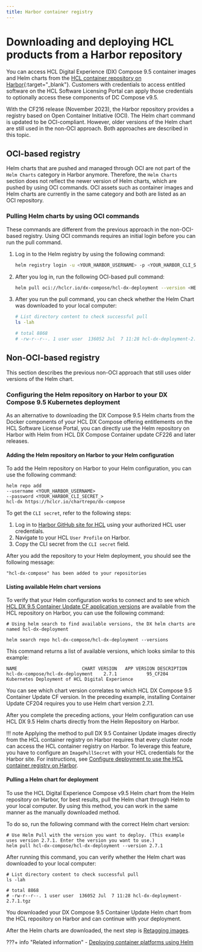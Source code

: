```yaml
---
title: Harbor container registry
---
```


# Downloading and deploying HCL products from a Harbor repository

You can access HCL Digital Experience (DX) Compose 9.5 container images and Helm charts from the [HCL container repository on Harbor](https://hclcr.io/){:target="_blank"}. Customers with credentials to access entitled software on the HCL Software Licensing Portal can apply those credentials to optionally access these components of DC Compose v9.5. 

With the CF216 release (November 2023), the Harbor repository provides a registry based on Open Container Initiative (OCI). The Helm chart command is updated to be OCI-compliant. However, older versions of the Helm chart are still used in the non-OCI approach. Both approaches are described in this topic. 

## OCI-based registry

Helm charts that are pushed and managed through OCI are not part of the `Helm Charts` category in Harbor anymore. Therefore, the `Helm Charts` section does not reflect the newer version of Helm charts, which are pushed by using OCI commands. OCI assets such as container images and Helm charts are currently in the same category and both are listed as an OCI repository.

### Pulling Helm charts by using OCI commands

These commands are different from the previous approach in the non-OCI-based registry. Using OCI commands requires an initial login before you can run the pull command.


1. Log in to the Helm registry by using the following command: 

    ```sh
    helm registry login -u <YOUR_HARBOR_USERNAME> -p <YOUR_HARBOR_CLI_SECRET_> https://hclcr.io/
    ```

2. After you log in, run the following OCI-based pull command:

    ```sh
    helm pull oci://hclcr.io/dx-compose/hcl-dx-deployment --version <HELM_CHART_VERSION_NUMBER>
    ```

3. After you run the pull command, you can check whether the Helm Chart was downloaded to your local computer:

    ```sh
    # List directory content to check successful pull
    ls -lah 

    # total 8868
    # -rw-r--r--. 1 user user  136052 Jul  7 11:28 hcl-dx-deployment-2.7.1.tgz
    ```

## Non-OCI-based registry

This section describes the previous non-OCI approach that still uses older versions of the Helm chart. 

### Configuring the Helm repository on Harbor to your DX Compose 9.5 Kubernetes deployment

As an alternative to downloading the DX Compose 9.5 Helm charts from the Docker components of your HCL DX Compose offering entitlements on the HCL Software License Portal, you can directly use the Helm repository on Harbor with Helm from HCL DX Compose Container update CF226 and later releases<!--please check accuracy of this sentence, this used to say CF205-->.

#### Adding the Helm repository on Harbor to your Helm configuration

To add the Helm repository on Harbor to your Helm configuration, you can use the following command:

```
helm repo add 
--username <YOUR_HARBOR_USERNAME> 
--password <YOUR_HARBOR_CLI_SECRET_> 
hcl-dx https://hclcr.io/chartrepo/dx-compose
```

To get the `CLI secret`, refer to the following steps:

1. Log in to [Harbor GitHub site for HCL](https://hclcr.io/) using your authorized HCL user credentials. 
2. Navigate to your HCL `User Profile` on Harbor.
3. Copy the CLI secret from the `CLI secret` field.

After you add the repository to your Helm deployment, you should see the following message:

```
"hcl-dx-compose" has been added to your repositories
```

#### Listing available Helm chart versions

To verify that your Helm configuration works to connect and to see which [HCL DX 9.5 Container Update CF application versions](../../deploy_dx/install/kubernetes_deployment/image_list.md) are available from the HCL repository on Harbor, you can use the following command:

```
# Using helm search to find available versions, the DX helm charts are named hcl-dx-deployment
    
helm search repo hcl-dx-compose/hcl-dx-deployment --versions
```

This command returns a list of available versions, which looks similar to this example:

```
NAME                        CHART VERSION   APP VERSION DESCRIPTION                                    
hcl-dx-compose/hcl-dx-deployment    2.7.1           95_CF204    Kubernetes Deployment of HCL Digital Experience
```

You can see which chart version correlates to which HCL DX Compose 9.5 Container Update CF version. In the preceding example, installing Container Update CF204 requires you to use Helm chart version 2.7.1.<!--Should CF204 be updated?-->

After you complete the preceding actions, your Helm configuration can use HCL DX 9.5 Helm charts directly from the Helm Repository on Harbor.

!!! note
    Applying the method to pull DX 9.5 Container Update images directly from the HCL container registry on Harbor requires that every cluster node can access the HCL container registry on Harbor. To leverage this feature, you have to configure an `ImagePullSecret` with your HCL credentials for the Harbor site. For instructions, see [Configure deployment to use the HCL container registry on Harbor](../../deploy_dx/install/kubernetes_deployment/preparation/optional_tasks/optional_imagepullsecrets.md#configuring-deployment-to-use-the-hcl-harbor-container-registry).

#### Pulling a Helm chart for deployment

To use the HCL Digital Experience Compose v9.5 Helm chart from the Helm repository on Harbor, for best results, pull the Helm chart through Helm to your local computer. By using this method, you can work in the same manner as the manually downloaded method.

To do so, run the following command with the correct Helm chart version:

```
# Use Helm Pull with the version you want to deploy. (This example uses version 2.7.1. Enter the version you want to use.)
helm pull hcl-dx-compose/hcl-dx-deployment --version 2.7.1
```

After running this command, you can verify whether the Helm chart was downloaded to your local computer:

```
# List directory content to check successful pull
ls -lah 

# total 8868
# -rw-r--r--. 1 user user  136052 Jul  7 11:28 hcl-dx-deployment-2.7.1.tgz
```

You downloaded your DX Compose 9.5 Container Update Helm chart from the HCL repository on Harbor and can continue with your deployment. 

After the Helm charts are downloaded, the next step is [Retagging images](../../deploy_dx/install/kubernetes_deployment/preparation/get_the_code/prepare_load_images.md#re-tag-images).

???+ info "Related information"
    -   [Deploying container platforms using Helm](../../deploy_dx/install/kubernetes_deployment/overview.md)
